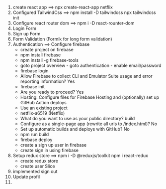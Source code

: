 1. create react app 
==> npx create-react-app netflix
2. Configured TailwindCss
==> npm install -D tailwindcss
    npx tailwindcss init
3. Configure react router dom 
==> npm i -D react-rounter-dom
4. Login Form
5. Sign up Form
6. Form Validation (Formik for long form validation)
7. Authentication
==> Configure firebase
    - create project on firebase
    - npm install firebase
    - npm install -g firebase-tools
    - goto project overview - goto authentication - enable email/password
    - firebase login
    - Allow Firebase to collect CLI and Emulator Suite usage and error reporting information? Yes
    - firebase init
    - Are you ready to proceed? Yes
    - Hosting: Configure files for Firebase Hosting and (optionally) set up GitHub Action deploys
    - Use an existing project
    - netflix-a6519 (Netflix)
    - What do you want to use as your public directory? build
    - Configure as a single-page app (rewrite all urls to /index.html)? No
    - Set up automatic builds and deploys with GitHub? No
    - npm run build
    - firebase deploy
    - create a sign up user in firebase
    - create sign in using firebase
8. Setup redux store
==> npm i -D @reduxjs/toolkit
    npm i react-redux
    - create redux store
    - create user Slice
9. implemented sign out
10. Update profil
11. 